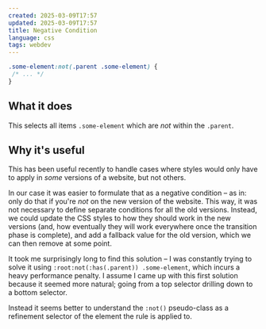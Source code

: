 ```yaml
---
created: 2025-03-09T17:57
updated: 2025-03-09T17:57
title: Negative Condition
language: css
tags: webdev
---
```


```css
.some-element:not(.parent .some-element) {
 /* ... */
}
```

## What it does
This selects all items `.some-element` which are _not_ within the `.parent`.

## Why it's useful
This has been useful recently to handle cases where styles would only have to apply in _some_ versions of a website, but not others.

In our case it was easier to formulate that as a negative condition – as in: only do that if you're _not_ on the new version of the website.
This way, it was not necessary to define separate conditions for all the old versions.
Instead, we could update the CSS styles to how they should work in the new versions (and, how eventually they will work everywhere once the transition phase is complete), and add a fallback value for the old version, which we can then remove at some point.

It took me surprisingly long to find this solution – I was constantly trying to solve it using `:root:not(:has(.parent)) .some-element`, which incurs a heavy performance penalty.
I assume I came up with this first solution because it seemed more natural; going from a top selector drilling down to a bottom selector.

Instead it seems better to understand the `:not()` pseudo-class as a refinement selector of the element the rule is applied to.